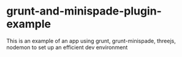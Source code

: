 grunt-and-minispade-plugin-example
==================================

This is an example of an app using grunt, grunt-minispade, threejs, nodemon to set up an efficient dev environment